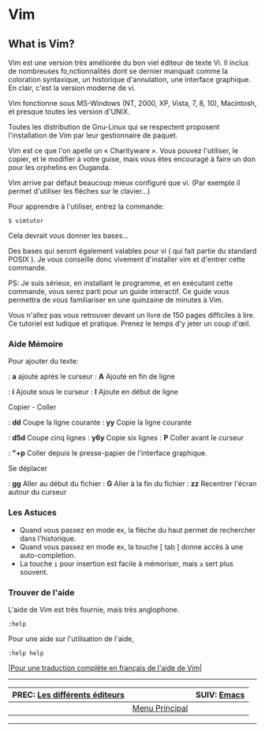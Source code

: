 # Vim


## What is Vim? 

Vim est une version très améliorée du bon viel éditeur de texte Vi. Il inclus de nombreuses fo,nctionnalités dont se dernier manquait comme la coloration syntaxique, un historique d'annulation, une interface graphique. En clair, c'est la version moderne de vi.

Vim fonctionne sous MS-Windows (NT, 2000, XP, Vista, 7, 8, 10), Macintosh, et presque toutes les version d'UNIX.

Toutes les distribution de Gnu-Linux qui se respectent proposent l'installation de Vim par leur gestionnaire de paquet.

Vim est ce que l'on apelle un « Charityware ». Vous pouvez l'utiliser, le copier, et le modifier à votre guise, mais vous êtes encouragé à faire un don pour les orphelins en Ouganda.

Vim arrive par défaut beaucoup mieux configuré que vi. (Par exemple il permet d'utiliser les flèches sur le clavier...)

Pour apprendre à l'utiliser, entrez la commande:

    $ vimtutor

Cela devrait vous donner les bases...

Des bases qui seront également valables pour vi ( qui fait partie du standard POSIX ). Je vous conseille donc vivement d'installer vim et d'entrer cette commande.

PS: Je suis sérieux, en installant le programme, et en exécutant cette commande, vous serez parti pour un guide interactif. Ce guide vous permettra de vous familiariser en une quinzaine de minutes à Vim.

Vous n'allez pas vous retrouver devant un livre de 150 pages difficiles à lire. Ce tutoriel est ludique et pratique. Prenez le temps d'y jeter un coup d'œil.

### Aide Mémoire 

Pour ajouter du texte:

: **a**
ajoute après le curseur
: **A**
Ajoute en fin de ligne

: **i**
Ajoute sous le curseur
: **I**
Ajoute en début de ligne

Copier - Coller

: **dd**
Coupe la ligne courante
: **yy**
Copie la ligne courante

: **d5d**
Coupe cinq lignes
: **y6y**
Copie six lignes
: **P**
Coller avant le curseur

: **"+p**
Coller depuis le presse-papier de l'interface graphique.

Se déplacer

: **gg**
Aller au début du fichier
: **G**
Aller à la fin du fichier
: **zz**
Recentrer l'écran autour du curseur

### Les Astuces 

 * Quand vous passez en mode ex, la flèche du haut permet de rechercher dans l'historique.
 * Quand vous passez en mode ex, la touche [ tab ] donne accès à une auto-completion.
 * La touche `i` pour insertion est facile à mémoriser, mais `a` sert plus souvent.

### Trouver de l'aide 

L'aide de Vim est très fournie, mais très anglophone.

    :help

Pour une aide sur l'utilisation de l'aide,

    :help help

|[Pour une traduction complète en français de l'aide de Vim](http://david.blanchet.free.fr/vim/doc/fr62017/help.txt.html)|

---

| PREC: [Les différents éditeurs](170_shell-tools.md) |  | SUIV: [Emacs](200_emacs.md) |
| -------------  | ----- |  ----------         |
|  | [Menu Principal](index.md) |  |

---

